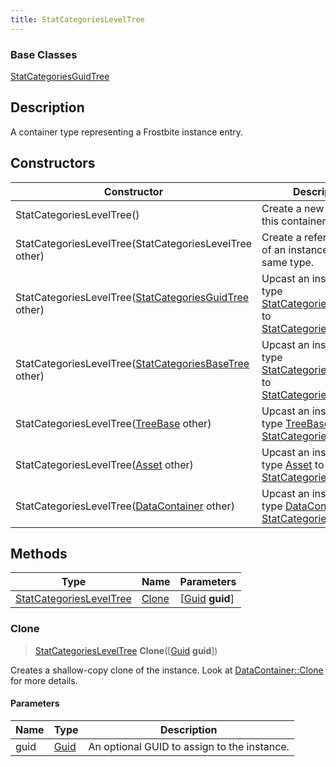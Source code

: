 ```yaml
---
title: StatCategoriesLevelTree
---
```

### Base Classes

[StatCategoriesGuidTree](StatCategoriesGuidTree)

## Description

A container type representing a Frostbite instance entry.

## Constructors

| Constructor                                                                        | Description                                                                                                                           |
| ---------------------------------------------------------------------------------- | ------------------------------------------------------------------------------------------------------------------------------------- |
| StatCategoriesLevelTree()                                                          | Create a new instance of this container type.                                                                                         |
| StatCategoriesLevelTree(StatCategoriesLevelTree other)                             | Create a reference copy of an instance of the same type.                                                                              |
| StatCategoriesLevelTree([StatCategoriesGuidTree](StatCategoriesGuidTree) other)    | Upcast an instance of type [StatCategoriesGuidTree](StatCategoriesGuidTree) to [StatCategoriesLevelTree](StatCategoriesLevelTree).    |
| StatCategoriesLevelTree([StatCategoriesBaseTree](StatCategoriesBaseTree) other)    | Upcast an instance of type [StatCategoriesBaseTree](StatCategoriesBaseTree) to [StatCategoriesLevelTree](StatCategoriesLevelTree).    |
| StatCategoriesLevelTree([TreeBase](TreeBase) other)                                | Upcast an instance of type [TreeBase](TreeBase) to [StatCategoriesLevelTree](StatCategoriesLevelTree).                                |
| StatCategoriesLevelTree([Asset](Asset) other)                                      | Upcast an instance of type [Asset](Asset) to [StatCategoriesLevelTree](StatCategoriesLevelTree).                                      |
| StatCategoriesLevelTree([DataContainer](/vext/ref/shared/class/datacontainer) other) | Upcast an instance of type [DataContainer](/vext/ref/shared/class/datacontainer) to [StatCategoriesLevelTree](StatCategoriesLevelTree). |

## Methods

| Type                                               | Name            | Parameters                                     |
| -------------------------------------------------- | --------------- | ---------------------------------------------- |
| [StatCategoriesLevelTree](StatCategoriesLevelTree) | [Clone](#clone) | \[[Guid](/vext/ref/shared/class/guid) **guid**\] |

### Clone

> [StatCategoriesLevelTree](StatCategoriesLevelTree) **Clone**(\[[Guid](/vext/ref/shared/class/guid) **guid**\])

Creates a shallow-copy clone of the instance. Look at [DataContainer::Clone](/vext/ref/shared/class/datacontainer#clone) for more details.

#### Parameters

| Name | Type         | Description                                 |
| ---- | ------------ | ------------------------------------------- |
| guid | [Guid](Guid) | An optional GUID to assign to the instance. |
